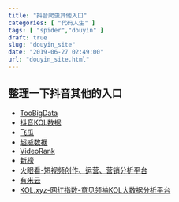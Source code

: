 ```yaml
---
title: "抖音爬虫其他入口"
categories: [ "代码人生" ]
tags: [ "spider","douyin" ]
draft: true
slug: "douyin_site"
date: "2019-06-27 02:49:00"
url: "douyin_site.html"
---
```


## 整理一下抖音其他的入口

 - [TooBigData][1]
 - [抖音KOL数据][2]
 - [飞瓜][3]
 - [超威数据][4]
 - [VideoRank][5]
 - [新榜][6]
 - [火眼看-短视频创作、运营、营销分析平台][7]
 - [有米云][8]
 - [KOL.xyz-网红指数-意见领袖KOL大数据分析平台][9]


  [1]: https://toobigdata.com/
  [2]: https://kolranking.com/
  [3]: https://dy.feigua.cn
  [4]: https://www.chaov.com
  [5]: https://videorank.cn
  [6]: https://www.newrank.cn/public/info/list.html?period=tiktok_day&type=data
  [7]: https://huoyankan.com/
  [8]: https://www.mihui.com
  [9]: https://kol.xyz/